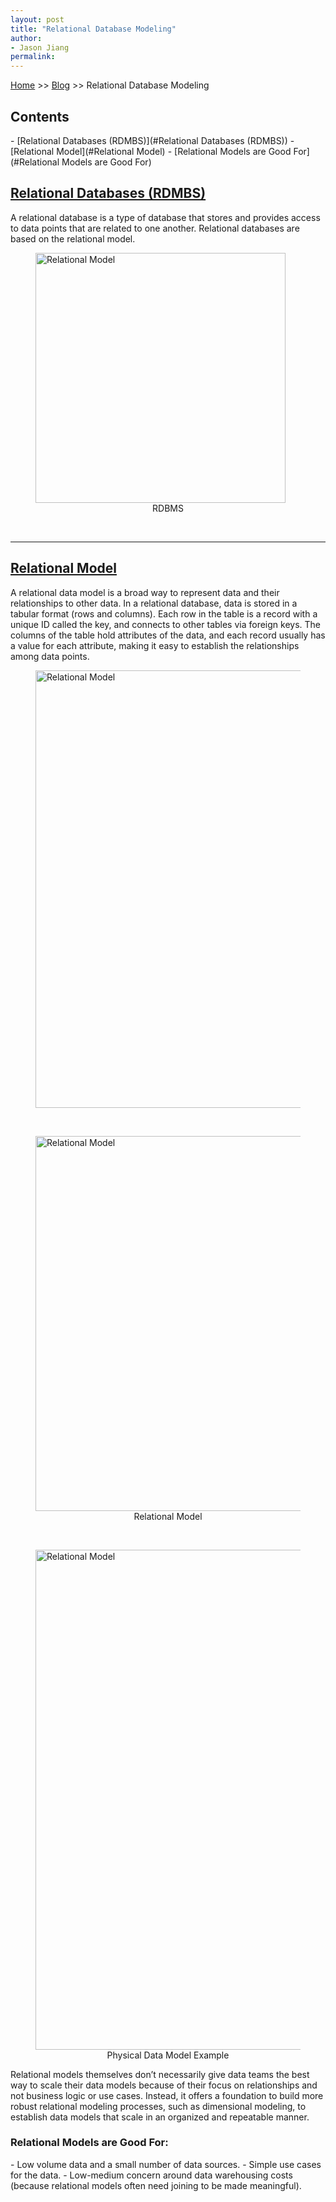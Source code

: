 ```yaml
---
layout: post
title: "Relational Database Modeling"
author:
- Jason Jiang
permalink: 
---
```


[Home](../../../../) >> [Blog](../../../) >> Relational Database Modeling

<h2 id="Contents">Contents</h2>
- [Relational Databases (RDMBS)](#Relational Databases (RDMBS))
- [Relational Model](#Relational Model)
    - [Relational Models are Good For](#Relational Models are Good For)

<h2 id="Relational Databases (RDMBS)"><u><b>Relational Databases (RDMBS)</b></u></h2>
A relational database is a type of database that stores and provides access to data points that are related to one another. Relational databases are based on the relational model.

<figure>
<img src="https://media.licdn.com/dms/image/C4E12AQH4UAVcW20AZQ/article-inline_image-shrink_400_744/0/1616700748562?e=1704326400&v=beta&t=NvnSRW_DICaqolRSMNgPA5Ae1jjjDssXzp5sTSMKfrI" alt="Relational Model" width="400">
<figcaption style="text-align:center;">RDBMS</figcaption>
</figure>

<br>
<hr>

<h2 id="Relational Model"><u><b>Relational Model</b></u></h2>
A relational data model is a broad way to represent data and their relationships to other data. In a relational database, data is stored in a tabular format (rows and columns). Each row in the table is a record with a unique ID called the key, and connects to other tables via foreign keys. The columns of the table hold attributes of the data, and each record usually has a value for each attribute, making it easy to establish the relationships among data points.

<figure>
<img src="https://www.c-sharpcorner.com/article/sql-server-and-relational-database-part-one/Images/relational%20theory.PNG" alt="Relational Model" width="700">
</figure>

<br>

<figure>
<img src="https://theintactone.com/wp-content/uploads/2019/03/5.1-relational-dbms-model.png" alt="Relational Model" width="600">
<figcaption style="text-align:center;">Relational Model</figcaption>
</figure>

<br>

<figure>
<img src="https://miro.medium.com/v2/resize:fit:1400/1*qrzkvp4BjaozDQ69CtZTJQ.png" alt="Relational Model" width="800">
<figcaption style="text-align:center;">Physical Data Model Example</figcaption>
</figure>

Relational models themselves don’t necessarily give data teams the best way to scale their data models because of their focus on relationships and not business logic or use cases. Instead, it offers a foundation to build more robust relational modeling processes, such as dimensional modeling, to establish data models that scale in an organized and repeatable manner.

<h3 id="Relational Models are Good For">Relational Models are Good For:</h3>
- Low volume data and a small number of data sources.
- Simple use cases for the data.
- Low-medium concern around data warehousing costs (because relational models often need joining to be made meaningful).